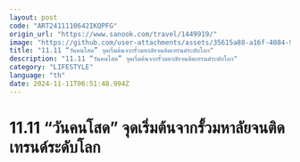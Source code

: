 ```yaml
---
layout: post
code: "ART2411110642IKQPFG"
origin_url: "https://www.sanook.com/travel/1449919/"
image: "https://github.com/user-attachments/assets/35615a88-a16f-4084-9ff9-54f3909ce8a0"
title: "11.11 “วันคนโสด” จุดเริ่มต้นจากรั้วมหาลัยจนติดเทรนด์ระดับโลก"
description: "11.11 “วันคนโสด” จุดเริ่มต้นจากรั้วมหาลัยจนติดเทรนด์ระดับโลก"
category: "LIFESTYLE"
language: "th"
date: 2024-11-11T06:51:48.994Z
---
```


# 11.11 “วันคนโสด” จุดเริ่มต้นจากรั้วมหาลัยจนติดเทรนด์ระดับโลก